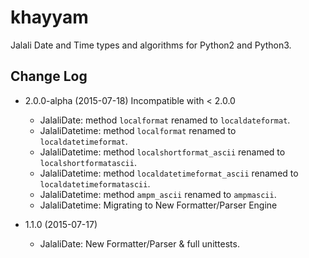 khayyam
=======

Jalali Date and Time types and algorithms for Python2 and Python3.


Change Log
----------

  * 2.0.0-alpha (2015-07-18) Incompatible with < 2.0.0
    * JalaliDate: method `localformat` renamed to `localdateformat`.
    * JalaliDatetime: method `localformat` renamed to `localdatetimeformat`.
    * JalaliDatetime: method `localshortformat_ascii` renamed to `localshortformatascii`.
    * JalaliDatetime: method `localdatetimeformat_ascii` renamed to `localdatetimeformatascii`.
    * JalaliDatetime: method `ampm_ascii` renamed to `ampmascii`.
    * JalaliDatetime: Migrating to New Formatter/Parser Engine
    
  * 1.1.0 (2015-07-17)
    * JalaliDate: New Formatter/Parser & full unittests.
    